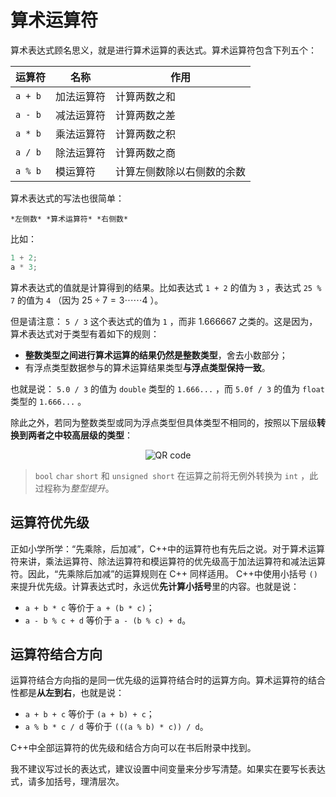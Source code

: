 # 算术运算符

算术表达式顾名思义，就是进行算术运算的表达式。算术运算符包含下列五个：

| 运算符  | 名称       | 作用                       |
| ------- | ---------- | -------------------------- |
| `a + b` | 加法运算符 | 计算两数之和               |
| `a - b` | 减法运算符 | 计算两数之差               |
| `a * b` | 乘法运算符 | 计算两数之积               |
| `a / b` | 除法运算符 | 计算两数之商               |
| `a % b` | 模运算符   | 计算左侧数除以右侧数的余数 |

算术表达式的写法也很简单：

```sdsc
*左侧数* *算术运算符* *右侧数*
```

比如：
```cpp
1 + 2;
a * 3;
```
算术表达式的值就是计算得到的结果。比如表达式 `1 + 2` 的值为 `3` ，表达式 `25 % 7` 的值为 `4` （因为 $25\div7=3\cdots\cdots4$ ）。

但是请注意： `5 / 3` 这个表达式的值为 `1` ，而非 1.666667 之类的。这是因为，算术表达式对于类型有着如下的规则：

- **整数类型之间进行算术运算的结果仍然是整数类型**，舍去小数部分；
- 有浮点类型数据参与的算术运算结果类型**与浮点类型保持一致**。

也就是说：
`5.0 / 3` 的值为 `double` 类型的 `1.666...` ，而 `5.0f / 3`  的值为 `float` 类型的 `1.666...` 。

除此之外，若同为整数类型或同为浮点类型但具体类型不相同的，按照以下层级**转换到两者之中较高层级的类型**：

<div style="width: 100%; display: flex; flex-direction: row; justify-content: center">
  <img alt="QR code" src="https://s1.ax1x.com/2020/11/01/B0CJY9.png">
</div>

> `bool` `char` `short` 和 `unsigned short` 在运算之前将无例外转换为 `int` ，此过程称为*整型提升*。

## 运算符优先级

正如小学所学：“先乘除，后加减”，C++中的运算符也有先后之说。对于算术运算符来讲，乘法运算符、除法运算符和模运算符的优先级高于加法运算符和减法运算符。因此，“先乘除后加减”的运算规则在 C++ 同样适用。
C++中使用小括号 `()` 来提升优先级。计算表达式时，永远优**先计算小括号**里的内容。也就是说：

- `a + b * c` 等价于 `a + (b * c)`；
- `a - b % c + d` 等价于 `a - (b % c) + d`。

## 运算符结合方向

运算符结合方向指的是同一优先级的运算符结合时的运算方向。算术运算符的结合性都是**从左到右**，也就是说：

- `a + b + c` 等价于 `(a + b) + c`；
- `a % b * c / d` 等价于 `(((a % b) * c)) / d`。

C++中全部运算符的优先级和结合方向可以在书后附录中找到。
 
我不建议写过长的表达式，建议设置中间变量来分步写清楚。如果实在要写长表达式，请多加括号，理清层次。
